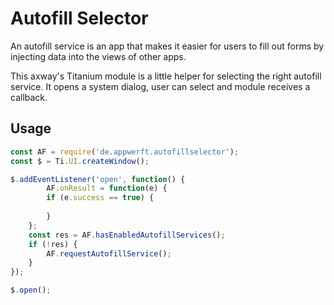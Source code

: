 # Autofill Selector

An autofill service is an app that makes it easier for users to fill out forms by injecting data into the views of other apps. 

This axway's Titanium module is a little helper for selecting the right autofill service. It opens a system dialog, user can select and module receives a callback.

## Usage

```js
const AF = require('de.appwerft.autofillselector');
const $ = Ti.UI.createWindow();

$.addEventListener('open', function() {
		AF.onResult = function(e) {
		if (e.success == true) {
					
		}
	};
	const res = AF.hasEnabledAutofillServices();
	if (!res) {
		AF.requestAutofillService();
	}
});

$.open();
```